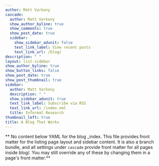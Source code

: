 ```yaml
---
author: Matt Varkony
cascade:
  author: Matt Varkony 
  show_author_byline: true
  show_comments: true
  show_post_date: true
  sidebar:
    show_sidebar_adunit: false
    text_link_label: View recent posts
    text_link_url: /blog/
description: " "
layout: list-sidebar
show_author_byline: true
show_button_links: false
show_post_date: true
show_post_thumbnail: true
sidebar:
  author: Matt Varkony
  description: " "
  show_sidebar_adunit: true
  text_link_label: Subscribe via RSS
  text_link_url: /index.xml
  title: Informal Research
thumbnail_left: true
title: A Blog That Works
---
```


** No content below YAML for the blog _index. This file provides front matter for the listing page layout and sidebar content. It is also a branch bundle, and all settings under `cascade` provide front matter for all pages inside blog/. You may still override any of these by changing them in a page's front matter.**
